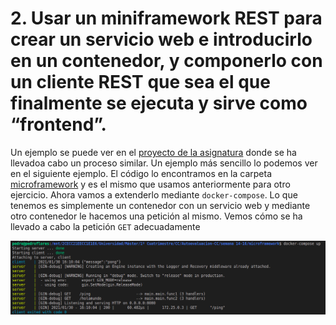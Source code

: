 # 2. Usar un miniframework REST para crear un servicio web e introducirlo en un contenedor, y componerlo con un cliente REST que sea el que finalmente se ejecuta y sirve como “frontend”.

Un ejemplo se puede ver en el [proyecto de la asignatura](https://github.com/PedroMFC/EvaluaUGR) donde se ha llevadoa cabo un proceso similar. Un ejemplo más sencillo lo podemos ver en el siguiente ejemplo. El código lo encontramos en la carpeta [microframework](./microframework) y es el mismo que usamos anteriormente para otro ejercicio. Ahora vamos a extenderlo mediante `docker-compose`. Lo que tenemos es simplemente un contenedor con un servicio web y mediante otro contenedor le hacemos una petición al mismo. Vemos cómo se ha llevado a cabo la petición `GET` adecuadamente

![](imgs/2.2.1.png)



